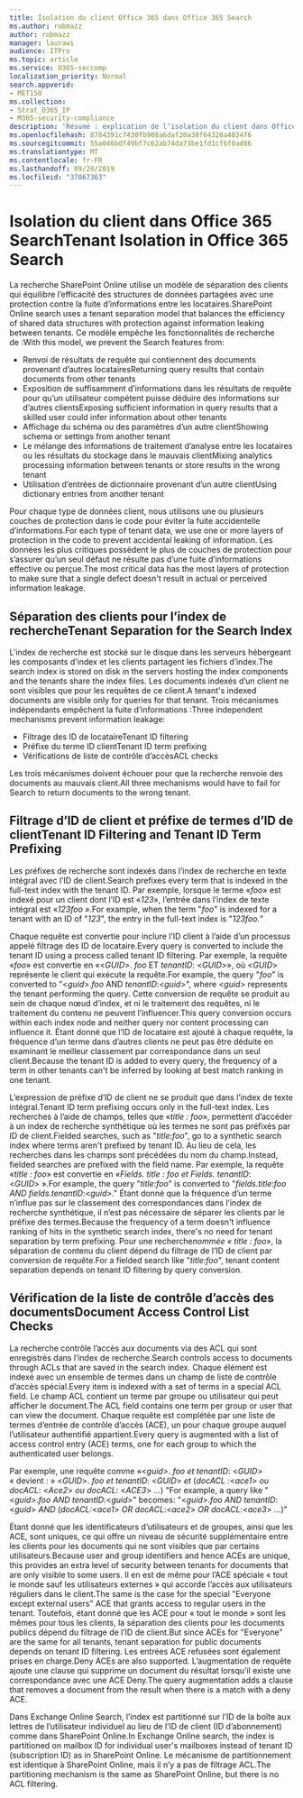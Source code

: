 ```yaml
---
title: Isolation du client Office 365 dans Office 365 Search
ms.author: robmazz
author: robmazz
manager: laurawi
audience: ITPro
ms.topic: article
ms.service: O365-seccomp
localization_priority: Normal
search.appverid:
- MET150
ms.collection:
- Strat_O365_IP
- M365-security-compliance
description: 'Résumé : explication de l’isolation du client dans Office 365 Search.'
ms.openlocfilehash: 8784391c7430fb908a6daf20a38f64320a4024f6
ms.sourcegitcommit: 55a046bdf49bf7c62ab74da73be1fd1cf6f0ad86
ms.translationtype: MT
ms.contentlocale: fr-FR
ms.lasthandoff: 09/20/2019
ms.locfileid: "37067363"
---
```

# <a name="tenant-isolation-in-office-365-search"></a><span data-ttu-id="23654-103">Isolation du client dans Office 365 Search</span><span class="sxs-lookup"><span data-stu-id="23654-103">Tenant Isolation in Office 365 Search</span></span>
<span data-ttu-id="23654-104">La recherche SharePoint Online utilise un modèle de séparation des clients qui équilibre l’efficacité des structures de données partagées avec une protection contre la fuite d’informations entre les locataires.</span><span class="sxs-lookup"><span data-stu-id="23654-104">SharePoint Online search uses a tenant separation model that balances the efficiency of shared data structures with protection against information leaking between tenants.</span></span> <span data-ttu-id="23654-105">Ce modèle empêche les fonctionnalités de recherche de :</span><span class="sxs-lookup"><span data-stu-id="23654-105">With this model, we prevent the Search features from:</span></span>
- <span data-ttu-id="23654-106">Renvoi de résultats de requête qui contiennent des documents provenant d’autres locataires</span><span class="sxs-lookup"><span data-stu-id="23654-106">Returning query results that contain documents from other tenants</span></span>
- <span data-ttu-id="23654-107">Exposition de suffisamment d’informations dans les résultats de requête pour qu’un utilisateur compétent puisse déduire des informations sur d’autres clients</span><span class="sxs-lookup"><span data-stu-id="23654-107">Exposing sufficient information in query results that a skilled user could infer information about other tenants</span></span>
- <span data-ttu-id="23654-108">Affichage du schéma ou des paramètres d’un autre client</span><span class="sxs-lookup"><span data-stu-id="23654-108">Showing schema or settings from another tenant</span></span>
- <span data-ttu-id="23654-109">Le mélange des informations de traitement d’analyse entre les locataires ou les résultats du stockage dans le mauvais client</span><span class="sxs-lookup"><span data-stu-id="23654-109">Mixing analytics processing information between tenants or store results in the wrong tenant</span></span>
- <span data-ttu-id="23654-110">Utilisation d’entrées de dictionnaire provenant d’un autre client</span><span class="sxs-lookup"><span data-stu-id="23654-110">Using dictionary entries from another tenant</span></span>

<span data-ttu-id="23654-111">Pour chaque type de données client, nous utilisons une ou plusieurs couches de protection dans le code pour éviter la fuite accidentelle d’informations.</span><span class="sxs-lookup"><span data-stu-id="23654-111">For each type of tenant data, we use one or more layers of protection in the code to prevent accidental leaking of information.</span></span> <span data-ttu-id="23654-112">Les données les plus critiques possèdent le plus de couches de protection pour s’assurer qu’un seul défaut ne résulte pas d’une fuite d’informations effective ou perçue.</span><span class="sxs-lookup"><span data-stu-id="23654-112">The most critical data has the most layers of protection to make sure that a single defect doesn't result in actual or perceived information leakage.</span></span>

## <a name="tenant-separation-for-the-search-index"></a><span data-ttu-id="23654-113">Séparation des clients pour l’index de recherche</span><span class="sxs-lookup"><span data-stu-id="23654-113">Tenant Separation for the Search Index</span></span>
<span data-ttu-id="23654-114">L’index de recherche est stocké sur le disque dans les serveurs hébergeant les composants d’index et les clients partagent les fichiers d’index.</span><span class="sxs-lookup"><span data-stu-id="23654-114">The search index is stored on disk in the servers hosting the index components and the tenants share the index files.</span></span> <span data-ttu-id="23654-115">Les documents indexés d’un client ne sont visibles que pour les requêtes de ce client.</span><span class="sxs-lookup"><span data-stu-id="23654-115">A tenant's indexed documents are visible only for queries for that tenant.</span></span> <span data-ttu-id="23654-116">Trois mécanismes indépendants empêchent la fuite d’informations :</span><span class="sxs-lookup"><span data-stu-id="23654-116">Three independent mechanisms prevent information leakage:</span></span>
- <span data-ttu-id="23654-117">Filtrage des ID de locataire</span><span class="sxs-lookup"><span data-stu-id="23654-117">Tenant ID filtering</span></span>
- <span data-ttu-id="23654-118">Préfixe du terme ID client</span><span class="sxs-lookup"><span data-stu-id="23654-118">Tenant ID term prefixing</span></span>
- <span data-ttu-id="23654-119">Vérifications de liste de contrôle d’accès</span><span class="sxs-lookup"><span data-stu-id="23654-119">ACL checks</span></span>

<span data-ttu-id="23654-120">Les trois mécanismes doivent échouer pour que la recherche renvoie des documents au mauvais client.</span><span class="sxs-lookup"><span data-stu-id="23654-120">All three mechanisms would have to fail for Search to return documents to the wrong tenant.</span></span>

## <a name="tenant-id-filtering-and-tenant-id-term-prefixing"></a><span data-ttu-id="23654-121">Filtrage d’ID de client et préfixe de termes d’ID de client</span><span class="sxs-lookup"><span data-stu-id="23654-121">Tenant ID Filtering and Tenant ID Term Prefixing</span></span>
<span data-ttu-id="23654-122">Les préfixes de recherche sont indexés dans l’index de recherche en texte intégral avec l’ID de client.</span><span class="sxs-lookup"><span data-stu-id="23654-122">Search prefixes every term that is indexed in the full-text index with the tenant ID.</span></span> <span data-ttu-id="23654-123">Par exemple, lorsque le terme «*foo*» est indexé pour un client dont l’ID est «*123*», l’entrée dans l’index de texte intégral est «*123foo ».*</span><span class="sxs-lookup"><span data-stu-id="23654-123">For example, when the term "*foo*" is indexed for a tenant with an ID of "*123*", the entry in the full-text index is "*123foo.*"</span></span>

<span data-ttu-id="23654-124">Chaque requête est convertie pour inclure l’ID client à l’aide d’un processus appelé filtrage des ID de locataire.</span><span class="sxs-lookup"><span data-stu-id="23654-124">Every query is converted to include the tenant ID using a process called tenant ID filtering.</span></span> <span data-ttu-id="23654-125">Par exemple, la requête «*foo*» est convertie en «<*GUID*>. *foo* ET *tenantID*: <*GUID*>», où <*GUID*> représente le client qui exécute la requête.</span><span class="sxs-lookup"><span data-stu-id="23654-125">For example, the query "*foo*" is converted to "<*guid*>.*foo* AND *tenantID*:<*guid*>", where <*guid*> represents the tenant performing the query.</span></span> <span data-ttu-id="23654-126">Cette conversion de requête se produit au sein de chaque nœud d’index, et ni le traitement des requêtes, ni le traitement du contenu ne peuvent l’influencer.</span><span class="sxs-lookup"><span data-stu-id="23654-126">This query conversion occurs within each index node and neither query nor content processing can influence it.</span></span> <span data-ttu-id="23654-127">Étant donné que l’ID de locataire est ajouté à chaque requête, la fréquence d’un terme dans d’autres clients ne peut pas être déduite en examinant le meilleur classement par correspondance dans un seul client.</span><span class="sxs-lookup"><span data-stu-id="23654-127">Because the tenant ID is added to every query, the frequency of a term in other tenants can't be inferred by looking at best match ranking in one tenant.</span></span>

<span data-ttu-id="23654-128">L’expression de préfixe d’ID de client ne se produit que dans l’index de texte intégral.</span><span class="sxs-lookup"><span data-stu-id="23654-128">Tenant ID term prefixing occurs only in the full-text index.</span></span> <span data-ttu-id="23654-129">Les recherches à l’aide de champs, telles que «*title : foo*», permettent d’accéder à un index de recherche synthétique où les termes ne sont pas préfixés par ID de client.</span><span class="sxs-lookup"><span data-stu-id="23654-129">Fielded searches, such as "*title:foo*", go to a synthetic search index where terms aren't prefixed by tenant ID.</span></span> <span data-ttu-id="23654-130">Au lieu de cela, les recherches dans les champs sont précédées du nom du champ.</span><span class="sxs-lookup"><span data-stu-id="23654-130">Instead, fielded searches are prefixed with the field name.</span></span> <span data-ttu-id="23654-131">Par exemple, la requête «*title : foo*» est convertie en «*Fields. title : foo et Fields. tenantID*: <*GUID*> ».</span><span class="sxs-lookup"><span data-stu-id="23654-131">For example, the query "*title:foo*" is converted to "*fields.title:foo AND fields.tenantID*:<*guid*>."</span></span> <span data-ttu-id="23654-132">Étant donné que la fréquence d’un terme n’influe pas sur le classement des correspondances dans l’index de recherche synthétique, il n’est pas nécessaire de séparer les clients par le préfixe des termes.</span><span class="sxs-lookup"><span data-stu-id="23654-132">Because the frequency of a term doesn't influence ranking of hits in the synthetic search index, there's no need for tenant separation by term prefixing.</span></span> <span data-ttu-id="23654-133">Pour une recherche*nommée « title : foo*», la séparation de contenu du client dépend du filtrage de l’ID de client par conversion de requête.</span><span class="sxs-lookup"><span data-stu-id="23654-133">For a fielded search like "*title:foo*", tenant content separation depends on tenant ID filtering by query conversion.</span></span>

## <a name="document-access-control-list-checks"></a><span data-ttu-id="23654-134">Vérification de la liste de contrôle d’accès des documents</span><span class="sxs-lookup"><span data-stu-id="23654-134">Document Access Control List Checks</span></span>
<span data-ttu-id="23654-135">La recherche contrôle l’accès aux documents via des ACL qui sont enregistrés dans l’index de recherche.</span><span class="sxs-lookup"><span data-stu-id="23654-135">Search controls access to documents through ACLs that are saved in the search index.</span></span> <span data-ttu-id="23654-136">Chaque élément est indexé avec un ensemble de termes dans un champ de liste de contrôle d’accès spécial.</span><span class="sxs-lookup"><span data-stu-id="23654-136">Every item is indexed with a set of terms in a special ACL field.</span></span> <span data-ttu-id="23654-137">Le champ ACL contient un terme par groupe ou utilisateur qui peut afficher le document.</span><span class="sxs-lookup"><span data-stu-id="23654-137">The ACL field contains one term per group or user that can view the document.</span></span> <span data-ttu-id="23654-138">Chaque requête est complétée par une liste de termes d’entrée de contrôle d’accès (ACE), un pour chaque groupe auquel l’utilisateur authentifié appartient.</span><span class="sxs-lookup"><span data-stu-id="23654-138">Every query is augmented with a list of access control entry (ACE) terms, one for each group to which the authenticated user belongs.</span></span>

<span data-ttu-id="23654-139">Par exemple, une requête comme «<*guid*>. *foo et tenantID*: <*GUID*> « devient : » <*GUID*>. *foo et tenantID*: <*GUID*> *et* (*docACL :*<*ace1*> *ou docACL*: <*Ace2*> *ou docACL*: <*ACE3*> *...*) "</span><span class="sxs-lookup"><span data-stu-id="23654-139">For example, a query like "<*guid*>.*foo AND tenantID*:<*guid*>" becomes: "<*guid*>.*foo AND tenantID*:<*guid*> *AND* (*docACL:*<*ace1*> *OR docACL*:<*ace2*> *OR docACL*:<*ace3*> *...*)"</span></span>

<span data-ttu-id="23654-140">Étant donné que les identificateurs d’utilisateurs et de groupes, ainsi que les ACE, sont uniques, ce qui offre un niveau de sécurité supplémentaire entre les clients pour les documents qui ne sont visibles que par certains utilisateurs.</span><span class="sxs-lookup"><span data-stu-id="23654-140">Because user and group identifiers and hence ACEs are unique, this provides an extra level of security between tenants for documents that are only visible to some users.</span></span> <span data-ttu-id="23654-141">Il en est de même pour l’ACE spéciale « tout le monde sauf les utilisateurs externes » qui accorde l’accès aux utilisateurs réguliers dans le client.</span><span class="sxs-lookup"><span data-stu-id="23654-141">The same is the case for the special "Everyone except external users" ACE that grants access to regular users in the tenant.</span></span> <span data-ttu-id="23654-142">Toutefois, étant donné que les ACE pour « tout le monde » sont les mêmes pour tous les clients, la séparation des clients pour les documents publics dépend du filtrage de l’ID de client.</span><span class="sxs-lookup"><span data-stu-id="23654-142">But since ACEs for "Everyone" are the same for all tenants, tenant separation for public documents depends on tenant ID filtering.</span></span> <span data-ttu-id="23654-143">Les entrées ACE refusées sont également prises en charge.</span><span class="sxs-lookup"><span data-stu-id="23654-143">Deny ACEs are also supported.</span></span> <span data-ttu-id="23654-144">L’augmentation de requête ajoute une clause qui supprime un document du résultat lorsqu’il existe une correspondance avec une ACE Deny.</span><span class="sxs-lookup"><span data-stu-id="23654-144">The query augmentation adds a clause that removes a document from the result when there is a match with a deny ACE.</span></span>

<span data-ttu-id="23654-145">Dans Exchange Online Search, l’index est partitionné sur l’ID de la boîte aux lettres de l’utilisateur individuel au lieu de l’ID de client (ID d’abonnement) comme dans SharePoint Online.</span><span class="sxs-lookup"><span data-stu-id="23654-145">In Exchange Online search, the index is partitioned on mailbox ID for individual user's mailboxes instead of tenant ID (subscription ID) as in SharePoint Online.</span></span> <span data-ttu-id="23654-146">Le mécanisme de partitionnement est identique à SharePoint Online, mais il n’y a pas de filtrage ACL.</span><span class="sxs-lookup"><span data-stu-id="23654-146">The partitioning mechanism is the same as SharePoint Online, but there is no ACL filtering.</span></span>
